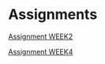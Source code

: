 # Assignments

[Assignment WEEK2](https://github.com/CharlotteDirken/Assignments/blob/master/Assignment_week_2.ipynb)

[Assignment WEEK4](https://github.com/CharlotteDirken/Assignments/blob/master/Assignment_week_4.ipynb)

